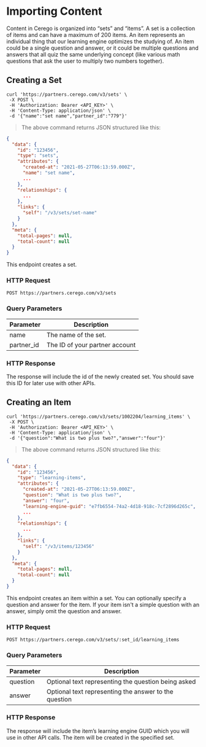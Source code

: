 # Importing Content

Content in Cerego is organized into “sets” and “items”. A set is a collection of items and can have a maximum of 200 items. An item represents an individual thing that our learning engine optimizes the studying of. An item could be a single question and answer, or it could be multiple questions and answers that all quiz the same underlying concept (like various math questions that ask the user to multiply two numbers together).

## Creating a Set

```shell
curl 'https://partners.cerego.com/v3/sets' \
 -X POST \
 -H 'Authorization: Bearer <API_KEY>' \
 -H 'Content-Type: application/json' \
 -d '{"name":"set name","partner_id":"779"}'

```

> The above command returns JSON structured like this:

```json
{
  "data": {
    "id": "123456",
    "type": "sets",
    "attributes": {
      "created-at": "2021-05-27T06:13:59.000Z",
      "name": "set name",
      ...
    },
    "relationships": {
      ...
    },
    "links": {
      "self": "/v3/sets/set-name"
    }
  },
  "meta": {
    "total-pages": null,
    "total-count": null
  }
}
```

This endpoint creates a set.

### HTTP Request

`POST https://partners.cerego.com/v3/sets`

### Query Parameters

| Parameter  | Description                    |
| ---------- | ------------------------------ |
| name       | The name of the set.           |
| partner_id | The ID of your partner account |

### HTTP Response

The response will include the id of the newly created set. You should save this ID for later use with other APIs.

## Creating an Item

```shell
curl 'https://partners.cerego.com/v3/sets/1002204/learning_items' \
 -X POST \
 -H 'Authorization: Bearer <API_KEY>' \
 -H 'Content-Type: application/json' \
 -d '{"question":"What is two plus two?","answer":"four"}'
```

> The above command returns JSON structured like this:

```json
{
  "data": {
    "id": "123456",
    "type": "learning-items",
    "attributes": {
      "created-at": "2021-05-27T06:13:59.000Z",
      "question": "What is two plus two?",
      "answer": "four",
      "learning-engine-guid": "e7fb6554-74a2-4d18-918c-7cf2896d265c",
      ...
    },
    "relationships": {
      ...
    },
    "links": {
      "self": "/v3/items/123456"
    }
  },
  "meta": {
    "total-pages": null,
    "total-count": null
  }
}
```

This endpoint creates an item within a set. You can optionally specify a question and answer for the item. If your item isn't a simple question with an answer, simply omit the question and answer.

### HTTP Request

`POST https://partners.cerego.com/v3/sets/:set_id/learning_items`

### Query Parameters

| Parameter | Description                                           |
| --------- | ----------------------------------------------------- |
| question  | Optional text representing the question being asked   |
| answer    | Optional text representing the answer to the question |

### HTTP Response

The response will include the item’s learning engine GUID which you will use in other API calls. The item will be created in the specified set.
